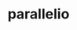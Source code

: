 ---
title: "parallelio"
layout: cache
categories: [package, develop-2025-04-13]
meta: {"compilers": ["gcc@12.4.0"], "num_specs": 1, "num_specs_by_stack": {"aws-pcluster-neoverse_v1": 1, "root": 1}, "oss": ["amzn2"], "platforms": ["linux"], "stacks": ["aws-pcluster-neoverse_v1", "root"], "targets": ["neoverse_v1"], "versions": ["2.6.5"]}
spec_details: [{"compiler": "gcc@12.4.0", "hash": "5kmfliv2edoa63dvg3mxq7226rzrczdn", "os": "amzn2", "platform": "linux", "size": "-", "stacks": ["aws-pcluster-neoverse_v1", "root"], "target": "neoverse_v1", "variants": ["build_system=cmake", "build_type=Release", "+fortran", "generator=make", "~ipo", "~logging", "+mpi", "~ncint", "+pnetcdf", "+shared", "~timing"], "versions": ["2.6.5"]}]
---